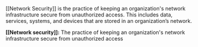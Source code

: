 [[Network Security]] is the practice of keeping an organization's network infrastructure secure from unauthorized access. This includes data, services, systems, and devices that are stored in an organization’s network.

**[[Network security]]:** The practice of keeping an organization's network infrastructure secure from unauthorized access

